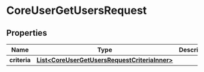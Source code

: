 

# CoreUserGetUsersRequest


## Properties

| Name | Type | Description | Notes |
|------------ | ------------- | ------------- | -------------|
|**criteria** | [**List&lt;CoreUserGetUsersRequestCriteriaInner&gt;**](CoreUserGetUsersRequestCriteriaInner.md) |  |  |



